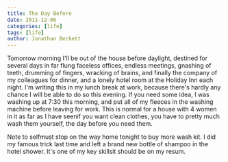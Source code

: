 ```yaml
---
title: The Day Before
date: 2011-12-06
categories: [life]
tags: [life]
author: Jonathan Beckett
---
```


Tomorrow morning I'll be out of the house before daylight, destined for several days in far flung faceless offices, endless meetings, gnashing of teeth, drumming of fingers, wracking of brains, and finally the company of my colleagues for dinner, and a lonely hotel room at the Holiday Inn each night. I'm writing this in my lunch break at work, because there's hardly any chance I will be able to do so this evening. If you need some idea, I was washing up at 7:30 this morning, and put all of my fleeces in the washing machine before leaving for work. This is normal for a house with 4 women in it as far as I have seenif you want clean clothes, you have to pretty much wash them yourself, the day before you need them.

Note to selfmust stop on the way home tonight to buy more wash kit. I did my famous trick last time and left a brand new bottle of shampoo in the hotel shower. It's one of my key skillsit should be on my resum.